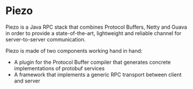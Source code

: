 Piezo
=====

Piezo is a Java RPC stack that combines Protocol Buffers, Netty and Guava in order to provide a state-of-the-art, lightweight and reliable channel for server-to-server communication.

Piezo is made of two components working hand in hand:

- A plugin for the Protocol Buffer compiler that generates concrete implementations of protobuf services
- A framework that implements a generic RPC transport between client and server
